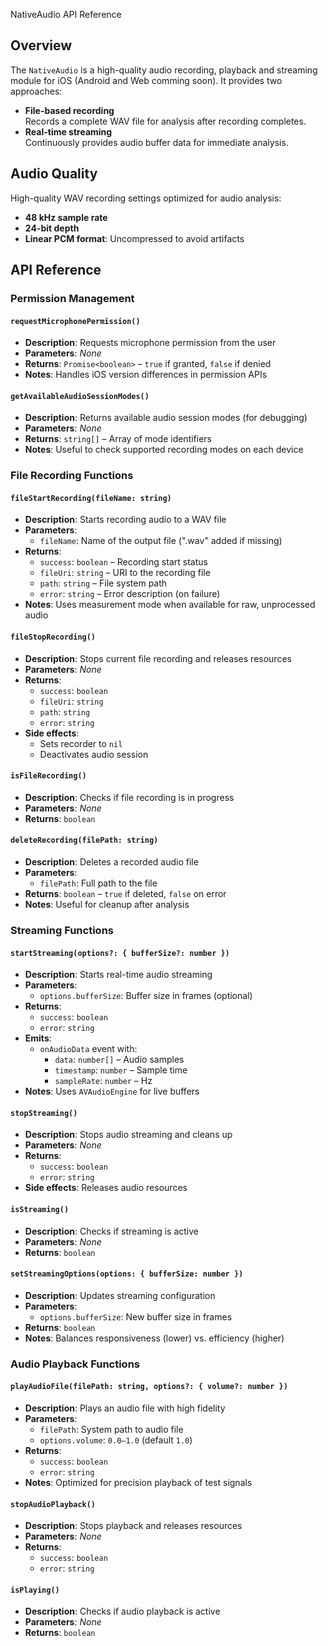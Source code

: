 NativeAudio API Reference

## Overview

The `NativeAudio` is a high-quality audio recording, playback and streaming module for iOS (Android and Web comming soon). It provides two approaches:

- **File-based recording**  
   Records a complete WAV file for analysis after recording completes.
- **Real-time streaming**  
   Continuously provides audio buffer data for immediate analysis.

## Audio Quality

High-quality WAV recording settings optimized for audio analysis:

- **48 kHz sample rate**
- **24-bit depth**
- **Linear PCM format**: Uncompressed to avoid artifacts

## API Reference

### Permission Management

#### `requestMicrophonePermission()`

- **Description**: Requests microphone permission from the user
- **Parameters**: _None_
- **Returns**: `Promise<boolean>` – `true` if granted, `false` if denied
- **Notes**: Handles iOS version differences in permission APIs

#### `getAvailableAudioSessionModes()`

- **Description**: Returns available audio session modes (for debugging)
- **Parameters**: _None_
- **Returns**: `string[]` – Array of mode identifiers
- **Notes**: Useful to check supported recording modes on each device

### File Recording Functions

#### `fileStartRecording(fileName: string)`

- **Description**: Starts recording audio to a WAV file
- **Parameters**:
    - `fileName`: Name of the output file (".wav" added if missing)
- **Returns**:
    - `success`: `boolean` – Recording start status
    - `fileUri`: `string` – URI to the recording file
    - `path`: `string` – File system path
    - `error`: `string` – Error description (on failure)
- **Notes**: Uses measurement mode when available for raw, unprocessed audio

#### `fileStopRecording()`

- **Description**: Stops current file recording and releases resources
- **Parameters**: _None_
- **Returns**:
    - `success`: `boolean`
    - `fileUri`: `string`
    - `path`: `string`
    - `error`: `string`
- **Side effects**:
    - Sets recorder to `nil`
    - Deactivates audio session

#### `isFileRecording()`

- **Description**: Checks if file recording is in progress
- **Parameters**: _None_
- **Returns**: `boolean`

#### `deleteRecording(filePath: string)`

- **Description**: Deletes a recorded audio file
- **Parameters**:
    - `filePath`: Full path to the file
- **Returns**: `boolean` – `true` if deleted, `false` on error
- **Notes**: Useful for cleanup after analysis

### Streaming Functions

#### `startStreaming(options?: { bufferSize?: number })`

- **Description**: Starts real-time audio streaming
- **Parameters**:
    - `options.bufferSize`: Buffer size in frames (optional)
- **Returns**:
    - `success`: `boolean`
    - `error`: `string`
- **Emits**:
    - `onAudioData` event with:
        - `data`: `number[]` – Audio samples
        - `timestamp`: `number` – Sample time
        - `sampleRate`: `number` – Hz
- **Notes**: Uses `AVAudioEngine` for live buffers

#### `stopStreaming()`

- **Description**: Stops audio streaming and cleans up
- **Parameters**: _None_
- **Returns**:
    - `success`: `boolean`
    - `error`: `string`
- **Side effects**: Releases audio resources

#### `isStreaming()`

- **Description**: Checks if streaming is active
- **Parameters**: _None_
- **Returns**: `boolean`

#### `setStreamingOptions(options: { bufferSize: number })`

- **Description**: Updates streaming configuration
- **Parameters**:
    - `options.bufferSize`: New buffer size in frames
- **Returns**: `boolean`
- **Notes**: Balances responsiveness (lower) vs. efficiency (higher)

### Audio Playback Functions

#### `playAudioFile(filePath: string, options?: { volume?: number })`

- **Description**: Plays an audio file with high fidelity
- **Parameters**:
    - `filePath`: System path to audio file
    - `options.volume`: `0.0–1.0` (default `1.0`)
- **Returns**:
    - `success`: `boolean`
    - `error`: `string`
- **Notes**: Optimized for precision playback of test signals

#### `stopAudioPlayback()`

- **Description**: Stops playback and releases resources
- **Parameters**: _None_
- **Returns**:
    - `success`: `boolean`
    - `error`: `string`

#### `isPlaying()`

- **Description**: Checks if audio playback is active
- **Parameters**: _None_
- **Returns**: `boolean`
